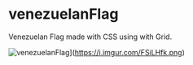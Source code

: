 # venezuelanFlag
Venezuelan Flag made with CSS using with Grid.

![venezuelanFlag](https://i.imgur.com/FSiLHfk.png "venezuelanFlag")](https://i.imgur.com/FSiLHfk.png)
